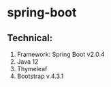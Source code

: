 # spring-boot
## Technical:

1. Framework: Spring Boot v2.0.4
2. Java 12
3. Thymeleaf
4. Bootstrap v.4.3.1
